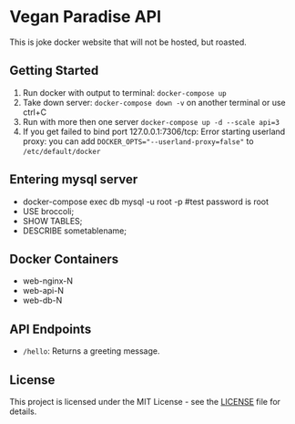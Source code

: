 # Vegan Paradise API

This is joke docker website that will not be hosted, but roasted.

## Getting Started

1. Run docker with output to terminal: `docker-compose up`
2. Take down server: `docker-compose down -v` on another terminal or use ctrl+C
3. Run with more then one server `docker-compose up -d --scale api=3`
4. If you get failed to bind port 127.0.0.1:7306/tcp: Error starting userland proxy:
    you can add `DOCKER_OPTS="--userland-proxy=false"` to `/etc/default/docker`

## Entering mysql server

- docker-compose exec db mysql -u root -p #test password is root
- USE broccoli;
- SHOW TABLES;
- DESCRIBE sometablename;

## Docker Containers

- web-nginx-N
- web-api-N
- web-db-N

## API Endpoints

- `/hello`: Returns a greeting message.

## License

This project is licensed under the MIT License - see the [LICENSE](LICENSE) file for details.
